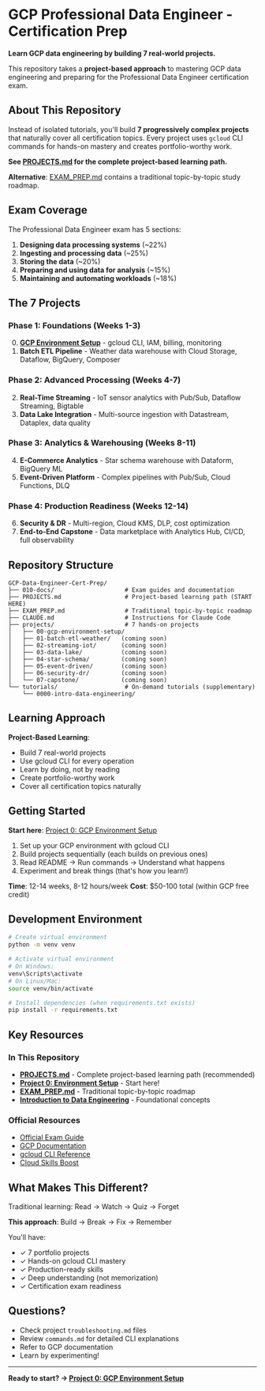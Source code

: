 # GCP Professional Data Engineer - Certification Prep

**Learn GCP data engineering by building 7 real-world projects.**

This repository takes a **project-based approach** to mastering GCP data engineering and preparing for the Professional Data Engineer certification exam.

## About This Repository

Instead of isolated tutorials, you'll build **7 progressively complex projects** that naturally cover all certification topics. Every project uses `gcloud` CLI commands for hands-on mastery and creates portfolio-worthy work.

**See [PROJECTS.md](PROJECTS.md) for the complete project-based learning path.**

**Alternative**: [EXAM_PREP.md](EXAM_PREP.md) contains a traditional topic-by-topic study roadmap.

## Exam Coverage

The Professional Data Engineer exam has 5 sections:
1. **Designing data processing systems** (~22%)
2. **Ingesting and processing data** (~25%)
3. **Storing the data** (~20%)
4. **Preparing and using data for analysis** (~15%)
5. **Maintaining and automating workloads** (~18%)

## The 7 Projects

### Phase 1: Foundations (Weeks 1-3)
0. **[GCP Environment Setup](projects/00-gcp-environment-setup/)** - gcloud CLI, IAM, billing, monitoring
1. **Batch ETL Pipeline** - Weather data warehouse with Cloud Storage, Dataflow, BigQuery, Composer

### Phase 2: Advanced Processing (Weeks 4-7)
2. **Real-Time Streaming** - IoT sensor analytics with Pub/Sub, Dataflow Streaming, Bigtable
3. **Data Lake Integration** - Multi-source ingestion with Datastream, Dataplex, data quality

### Phase 3: Analytics & Warehousing (Weeks 8-11)
4. **E-Commerce Analytics** - Star schema warehouse with Dataform, BigQuery ML
5. **Event-Driven Platform** - Complex pipelines with Pub/Sub, Cloud Functions, DLQ

### Phase 4: Production Readiness (Weeks 12-14)
6. **Security & DR** - Multi-region, Cloud KMS, DLP, cost optimization
7. **End-to-End Capstone** - Data marketplace with Analytics Hub, CI/CD, full observability

## Repository Structure

```
GCP-Data-Engineer-Cert-Prep/
├── 010-docs/                    # Exam guides and documentation
├── PROJECTS.md                  # Project-based learning path (START HERE)
├── EXAM_PREP.md                 # Traditional topic-by-topic roadmap
├── CLAUDE.md                    # Instructions for Claude Code
├── projects/                    # 7 hands-on projects
│   ├── 00-gcp-environment-setup/
│   ├── 01-batch-etl-weather/   (coming soon)
│   ├── 02-streaming-iot/       (coming soon)
│   ├── 03-data-lake/           (coming soon)
│   ├── 04-star-schema/         (coming soon)
│   ├── 05-event-driven/        (coming soon)
│   ├── 06-security-dr/         (coming soon)
│   └── 07-capstone/            (coming soon)
└── tutorials/                   # On-demand tutorials (supplementary)
    └── 0000-intro-data-engineering/
```

## Learning Approach

**Project-Based Learning**:
- Build 7 real-world projects
- Use gcloud CLI for every operation
- Learn by doing, not by reading
- Create portfolio-worthy work
- Cover all certification topics naturally

## Getting Started

**Start here**: [Project 0: GCP Environment Setup](projects/00-gcp-environment-setup/)

1. Set up your GCP environment with gcloud CLI
2. Build projects sequentially (each builds on previous ones)
3. Read README → Run commands → Understand what happens
4. Experiment and break things (that's how you learn!)

**Time**: 12-14 weeks, 8-12 hours/week
**Cost**: $50-100 total (within GCP free credit)

## Development Environment

```bash
# Create virtual environment
python -m venv venv

# Activate virtual environment
# On Windows:
venv\Scripts\activate
# On Linux/Mac:
source venv/bin/activate

# Install dependencies (when requirements.txt exists)
pip install -r requirements.txt
```

## Key Resources

### In This Repository
- **[PROJECTS.md](PROJECTS.md)** - Complete project-based learning path (recommended)
- **[Project 0: Environment Setup](projects/00-gcp-environment-setup/)** - Start here!
- **[EXAM_PREP.md](EXAM_PREP.md)** - Traditional topic-by-topic roadmap
- **[Introduction to Data Engineering](tutorials/0000-intro-data-engineering/)** - Foundational concepts

### Official Resources
- [Official Exam Guide](010-docs/professional_data_engineer_exam_guide_english.pdf)
- [GCP Documentation](https://cloud.google.com/docs)
- [gcloud CLI Reference](https://cloud.google.com/sdk/gcloud/reference)
- [Cloud Skills Boost](https://www.cloudskillsboost.google/)

## What Makes This Different?

Traditional learning: Read → Watch → Quiz → Forget

**This approach**: Build → Break → Fix → Remember

You'll have:
- ✓ 7 portfolio projects
- ✓ Hands-on gcloud CLI mastery
- ✓ Production-ready skills
- ✓ Deep understanding (not memorization)
- ✓ Certification exam readiness

## Questions?

- Check project `troubleshooting.md` files
- Review `commands.md` for detailed CLI explanations
- Refer to GCP documentation
- Learn by experimenting!

---

**Ready to start? → [Project 0: GCP Environment Setup](projects/00-gcp-environment-setup/)**
